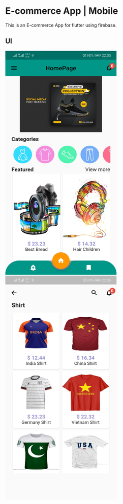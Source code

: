 # E-commerce App | Mobile

This is an E-commerce App for flutter using firebase.

## UI

<img src="screenshots/z3206519098785_956880b30c46ef768ae4c54f5fac8884.jpg" width="350" height="700">
<img src="screenshots/z3206519024671_6e5f7d332f046e032c67a089da172e30.jpg" width="350" height="700">
